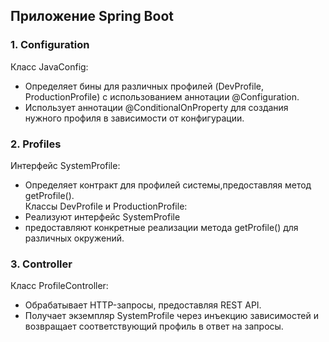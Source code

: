 ## Приложение Spring Boot ##

### 1. Configuration ###
Класс JavaConfig:       
- Определяет бины для различных профилей (DevProfile, ProductionProfile) с использованием аннотации @Configuration.  
- Использует аннотации @ConditionalOnProperty для создания нужного профиля в зависимости от конфигурации.  

### 2. Profiles ###

Интерфейс SystemProfile: 
- Определяет контракт для профилей системы,предоставляя метод getProfile().  
Классы DevProfile и ProductionProfile:   
- Реализуют интерфейс SystemProfile   
- предоставляют конкретные реализации метода getProfile() для различных окружений.  

### 3. Controller ###

Класс ProfileController:
- Обрабатывает HTTP-запросы, предоставляя REST API.  
- Получает экземпляр SystemProfile через инъекцию зависимостей и возвращает соответствующий профиль в ответ на запросы.  
